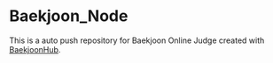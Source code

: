 # Baekjoon_Node
This is a auto push repository for Baekjoon Online Judge created with [BaekjoonHub](https://github.com/BaekjoonHub/BaekjoonHub).
